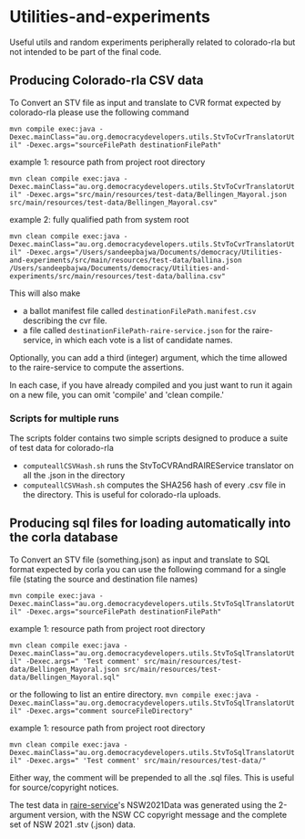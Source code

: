 # Utilities-and-experiments
Useful utils and random experiments peripherally related to colorado-rla but not intended to be part of the final code.

## Producing Colorado-rla CSV data
To Convert an STV file as input and translate to CVR format expected by colorado-rla please use the following command

`mvn compile exec:java -Dexec.mainClass="au.org.democracydevelopers.utils.StvToCvrTranslatorUtil" -Dexec.args="sourceFilePath destinationFilePath"`

example 1: resource path from project root directory

`mvn clean compile exec:java -Dexec.mainClass="au.org.democracydevelopers.utils.StvToCvrTranslatorUtil" -Dexec.args="src/main/resources/test-data/Bellingen_Mayoral.json src/main/resources/test-data/Bellingen_Mayoral.csv"`

example 2: fully qualified path from system root

`mvn clean compile exec:java -Dexec.mainClass="au.org.democracydevelopers.utils.StvToCvrTranslatorUtil" -Dexec.args="/Users/sandeepbajwa/Documents/democracy/Utilities-and-experiments/src/main/resources/test-data/ballina.json /Users/sandeepbajwa/Documents/democracy/Utilities-and-experiments/src/main/resources/test-data/ballina.csv"
`

This will also make  
 - a ballot manifest file called `destinationFilePath.manifest.csv` describing the cvr file.
 - a file called `destinationFilePath-raire-service.json` for the raire-service, in which each vote is a list of candidate names.

Optionally, you can add a third (integer) argument, which the time allowed to the raire-service to compute the assertions. 

In each case, if you have already compiled and you just want to run it again on a new file, you can omit 'compile' and 'clean compile.'

### Scripts for multiple runs
The scripts folder contains two simple scripts designed to produce a suite of test data for colorado-rla

- `computeallCSVHash.sh` runs the StvToCVRAndRAIREService translator on all the .json in the directory
- `computeallCSVHash.sh` computes the SHA256 hash of every .csv file in the directory. This is useful for colorado-rla uploads.

## Producing sql files for loading automatically into the corla database
To Convert an STV file (something.json) as input and translate to SQL format expected by corla you can use the following command
for a single file (stating the source and destination file names)

`mvn compile exec:java -Dexec.mainClass="au.org.democracydevelopers.utils.StvToSqlTranslatorUtil" -Dexec.args="sourceFilePath destinationFilePath"`

example 1: resource path from project root directory

`mvn clean compile exec:java -Dexec.mainClass="au.org.democracydevelopers.utils.StvToSqlTranslatorUtil" -Dexec.args=" 'Test comment' src/main/resources/test-data/Bellingen_Mayoral.json src/main/resources/test-data/Bellingen_Mayoral.sql"`

or the following to list an entire directory.
`mvn compile exec:java -Dexec.mainClass="au.org.democracydevelopers.utils.StvToSqlTranslatorUtil" -Dexec.args="comment sourceFileDirectory"`

example 1: resource path from project root directory

`mvn clean compile exec:java -Dexec.mainClass="au.org.democracydevelopers.utils.StvToSqlTranslatorUtil" -Dexec.args=" 'Test comment' src/main/resources/test-data/"`

Either way, the comment will be prepended to all the .sql files. This is useful for source/copyright notices.

The test data in [raire-service](https://github.com/DemocracyDevelopers/raire-service)'s NSW2021Data
was generated using the 2-argument version, with the NSW CC copyright message and the complete set of NSW 2021 .stv (.json) data.




